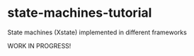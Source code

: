 # state-machines-tutorial
State machines (Xstate) implemented in different frameworks

WORK IN PROGRESS! 
